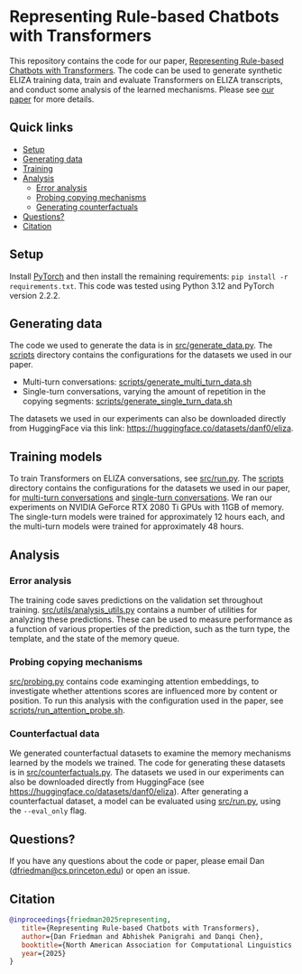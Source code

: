 # Representing Rule-based Chatbots with Transformers

This repository contains the code for our paper, [Representing Rule-based Chatbots with Transformers](https://arxiv.org/abs/2407.10949).
The code can be used to generate synthetic ELIZA training data, train and evaluate Transformers on ELIZA transcripts, and conduct some analysis of the learned mechanisms.
Please see [our paper](https://arxiv.org/abs/2407.10949) for more details.

## Quick links
* [Setup](#Setup)
* [Generating data](#Generating-data)
* [Training](#Training)
* [Analysis](#Analysis)
  * [Error analysis](#Error-analysis)
  * [Probing copying mechanisms](#Probing-copying-mechanisms)
  * [Generating counterfactuals](#Generating-counterfactuals)
* [Questions?](#Questions)
* [Citation](#Citation)

## Setup
Install [PyTorch](https://pytorch.org/get-started/locally/) and then install the remaining requirements: `pip install -r requirements.txt`.
This code was tested using Python 3.12 and PyTorch version 2.2.2.

## Generating data

The code we used to generate the data is in [src/generate_data.py](src/generate_data.py).
The [scripts](scripts/) directory contains the configurations for the datasets we used in our paper.
- Multi-turn conversations: [scripts/generate_multi_turn_data.sh](scripts/generate_multi_turn_data.sh)
- Single-turn conversations, varying the amount of repetition in the copying segments: [scripts/generate_single_turn_data.sh](scripts/generate_single_turn_data.sh)

The datasets we used in our experiments can also be downloaded directly from HuggingFace via this link: https://huggingface.co/datasets/danf0/eliza.

## Training models

To train Transformers on ELIZA conversations, see [src/run.py](src/run.py).
The [scripts](scripts/) directory contains the configurations for the datasets we used in our paper, for [multi-turn conversations](scripts/train_multi_turn.sh) and [single-turn conversations](scripts/train_single_turn.sh).
We ran our experiments on NVIDIA GeForce RTX 2080 Ti GPUs with 11GB of memory.
The single-turn models were trained for approximately 12 hours each, and the multi-turn models were trained for approximately 48 hours.

## Analysis

### Error analysis

The training code saves predictions on the validation set throughout training.
[src/utils/analysis_utils.py](src/utils/analysis_utils.py) contains a number of utilities for analyzing these predictions.
These can be used to measure performance as a function of various properties of the prediction, such as the turn type, the template, and the state of the memory queue.

### Probing copying mechanisms

[src/probing.py](src/probing.py) contains code examinging attention embeddings, to investigate whether attentions scores are influenced more by content or position.
To run this analysis with the configuration used in the paper, see [scripts/run_attention_probe.sh](scripts/run_attention_probe.sh).

### Counterfactual data

We generated counterfactual datasets to examine the memory mechanisms learned by the models we trained.
The code for generating these datasets is in [src/counterfactuals.py](src/counterfactuals.py).
The datasets we used in our experiments can also be downloaded directly from HuggingFace (see https://huggingface.co/datasets/danf0/eliza).
After generating a counterfactual dataset, a model can be evaluated using [src/run.py](src/run.py), using the `--eval_only` flag.

## Questions?

If you have any questions about the code or paper, please email Dan (dfriedman@cs.princeton.edu) or open an issue.

## Citation
```bibtex
@inproceedings{friedman2025representing,
   title={Representing Rule-based Chatbots with Transformers},
   author={Dan Friedman and Abhishek Panigrahi and Danqi Chen},
   booktitle={North American Association for Computational Linguistics (NAACL)},
   year={2025}
}
```
